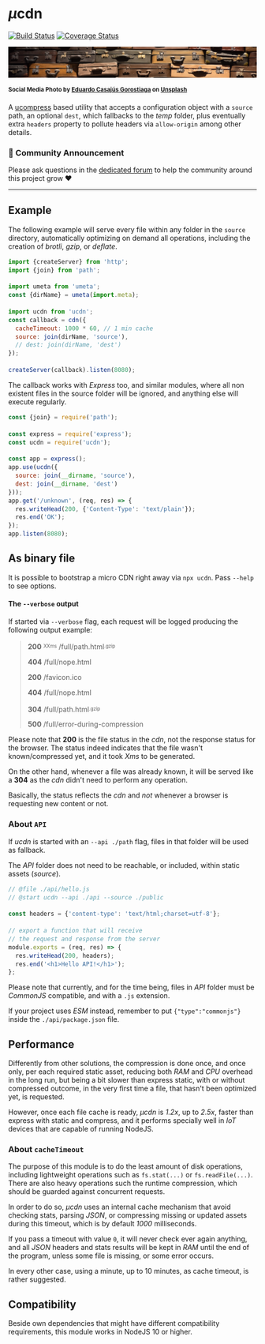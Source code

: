 # <em>µ</em>cdn

[![Build Status](https://travis-ci.com/WebReflection/ucdn.svg?branch=master)](https://travis-ci.com/WebReflection/ucdn) [![Coverage Status](https://coveralls.io/repos/github/WebReflection/ucdn/badge.svg?branch=master)](https://coveralls.io/github/WebReflection/ucdn?branch=master)

![delivering packages](./test/ucdn.jpg)

<sup>**Social Media Photo by [Eduardo Casajús Gorostiaga](https://unsplash.com/@eduardo_cg) on [Unsplash](https://unsplash.com/)**</sup>

A [ucompress](https://github.com/WebReflection/ucompress#readme) based utility that accepts a configuration object with a `source` path, an optional `dest`, which fallbacks to the _temp_ folder, plus eventually extra `headers` property to pollute headers via `allow-origin` among other details.

### 📣 Community Announcement

Please ask questions in the [dedicated forum](https://webreflection.boards.net/) to help the community around this project grow ♥

---

## Example

The following example will serve every file within any folder in the `source` directory, automatically optimizing on demand all operations, including the creation of _brotli_, _gzip_, or _deflate_.

```js
import {createServer} from 'http';
import {join} from 'path';

import umeta from 'umeta';
const {dirName} = umeta(import.meta);

import ucdn from 'ucdn';
const callback = cdn({
  cacheTimeout: 1000 * 60, // 1 min cache
  source: join(dirName, 'source'),
  // dest: join(dirName, 'dest')
});

createServer(callback).listen(8080);
```

The callback works with _Express_ too, and similar modules, where all non existent files in the source folder will be ignored, and anything else will execute regularly.

```js
const {join} = require('path');

const express = require('express');
const ucdn = require('ucdn');

const app = express();
app.use(ucdn({
  source: join(__dirname, 'source'),
  dest: join(__dirname, 'dest')
}));
app.get('/unknown', (req, res) => {
  res.writeHead(200, {'Content-Type': 'text/plain'});
  res.end('OK');
});
app.listen(8080);

```



## As binary file

It is possible to bootstrap a micro CDN right away via `npx ucdn`. Pass `--help` to see options.

#### The `--verbose` output

If started via `--verbose` flag, each request will be logged producing the following output example:

> **200** <sup><sub>XXms</sub></sup> /full/path.html<sup><sub>.gzip</sub></sup>
>
> **404** /full/nope.html
>
> **200** /favicon.ico
>
> **404** /full/nope.html
>
> **304** /full/path.html<sup><sub>.gzip</sub></sup>
>
> **500** /full/error-during-compression

Please note that **200** is the file status in the *cdn*, not the response status for the browser. The status indeed indicates that the file wasn't known/compressed yet, and it took *Xms* to be generated.

On the other hand, whenever a file was already known, it will be served like a **304** as the *cdn* didn't need to perform any operation.

Basically, the status reflects the *cdn* and *not* whenever a browser is requesting new content or not.



### About `API`

If _ucdn_ is started with an `--api ./path` flag, files in that folder will be used as fallback.

The _API_ folder does not need to be reachable, or included, within static assets (_source_).

```js
// @file ./api/hello.js
// @start ucdn --api ./api --source ./public

const headers = {'content-type': 'text/html;charset=utf-8'};

// export a function that will receive
// the request and response from the server
module.exports = (req, res) => {
  res.writeHead(200, headers);
  res.end('<h1>Hello API!</h1>');
};
```

Please note that currently, and for the time being, files in _API_ folder must be _CommonJS_ compatible, and with a `.js` extension.

If your project uses _ESM_ instead, remember to put `{"type":"commonjs"}` inside the `./api/package.json` file.



## Performance

Differently from other solutions, the compression is done once, and once only, per each required static asset, reducing both _RAM_ and _CPU_ overhead in the long run, but being a bit slower than express static, with or without compressed outcome, in the very first time a file, that hasn't been optimized yet, is requested.

However, once each file cache is ready, _µcdn_ is _1.2x_, up to _2.5x_, faster than express with static and compress, and it performs specially well in _IoT_ devices that are capable of running NodeJS.



### About `cacheTimeout`

The purpose of this module is to do the least amount of disk operations, including lightweight operations such as `fs.stat(...)` or `fs.readFile(...)`.
There are also heavy operations such the runtime compression, which should be guarded against concurrent requests.

In order to do so, _µcdn_ uses an internal cache mechanism that avoid checking stats, parsing _JSON_, or compressing missing or updated assets during this timeout, which is by default _1000_ milliseconds.

If you pass a timeout with value `0`, it will never check ever again anything, and all _JSON_ headers and stats results will be kept in _RAM_ until the end of the program, unless some file is missing, or some error occurs.

In every other case, using a minute, up to 10 minutes, as cache timeout, is rather suggested.



## Compatibility

Beside own dependencies that might have different compatibility requirements, this module works in NodeJS 10 or higher.
